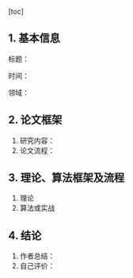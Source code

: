 [toc]

## 1. 基本信息

标题：

时间：

领域：

## 2. 论文框架

1. 研究内容：
2. 论文流程：

## 3. 理论、算法框架及流程

1. 理论
2. 算法或实战

## 4. 结论

1. 作者总结：
2. 自己评价：
